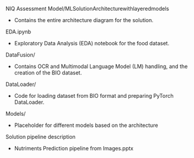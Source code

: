 NIQ Assessment
Model/MLSolutionArchitecturewithlayeredmodels
- Contains the entire architecture diagram for the solution.

EDA.ipynb
- Exploratory Data Analysis (EDA) notebook for the food dataset.

DataFusion/
- Contains OCR and Multimodal Language Model (LM) handling, and the creation of the BIO dataset.

DataLoader/
- Code for loading dataset from BIO format and preparing PyTorch DataLoader.

Models/
- Placeholder for different models based on the architecture

Solution pipeline description 
- Nutriments Prediction pipeline from Images.pptx
